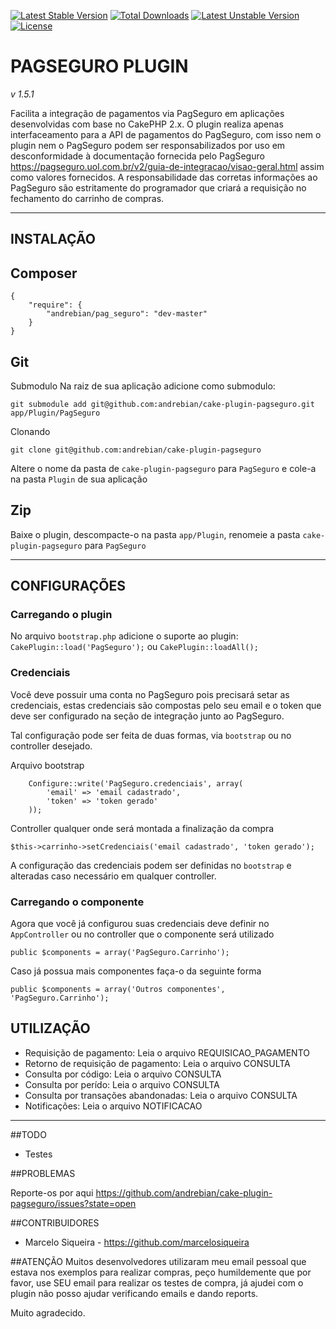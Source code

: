 [![Latest Stable Version](https://poser.pugx.org/andrebian/pag_seguro/v/stable.png)](https://packagist.org/packages/andrebian/pag_seguro) [![Total Downloads](https://poser.pugx.org/andrebian/pag_seguro/downloads.png)](https://packagist.org/packages/andrebian/pag_seguro) [![Latest Unstable Version](https://poser.pugx.org/andrebian/pag_seguro/v/unstable.png)](https://packagist.org/packages/andrebian/pag_seguro) [![License](https://poser.pugx.org/andrebian/pag_seguro/license.png)](https://packagist.org/packages/andrebian/pag_seguro)

# PAGSEGURO PLUGIN
_v 1.5.1_


Facilita a integração de pagamentos via PagSeguro em aplicações desenvolvidas com base no CakePHP 2.x.
O plugin realiza apenas interfaceamento para a API de pagamentos do PagSeguro, com
isso nem o plugin nem o PagSeguro podem ser responsabilizados por uso em desconformidade
à documentação fornecida pelo PagSeguro <https://pagseguro.uol.com.br/v2/guia-de-integracao/visao-geral.html> 
assim como valores fornecidos. A responsabilidade das corretas informações ao PagSeguro são
estritamente do programador que criará a requisição no fechamento do carrinho de compras.

____________________

## INSTALAÇÃO

Composer
---------------

    {
        "require": {
            "andrebian/pag_seguro": "dev-master"
        }
    }



Git
----

Submodulo
Na raiz de sua aplicação adicione como submodulo: 

    git submodule add git@github.com:andrebian/cake-plugin-pagseguro.git app/Plugin/PagSeguro
      
        

Clonando 

    git clone git@github.com:andrebian/cake-plugin-pagseguro
    
Altere o nome da pasta de `cake-plugin-pagseguro` para `PagSeguro` e cole-a na pasta `Plugin` de sua aplicação

Zip
----

Baixe o plugin, descompacte-o na pasta `app/Plugin`, renomeie a pasta `cake-plugin-pagseguro` para `PagSeguro`

_________________________

## CONFIGURAÇÕES


### Carregando o plugin

No arquivo `bootstrap.php` adicione o suporte ao plugin:
`CakePlugin::load('PagSeguro');` ou `CakePlugin::loadAll();`


### Credenciais

Você deve possuir uma conta no PagSeguro pois precisará setar as credenciais,
estas credenciais são compostas pelo seu email e o token que deve ser configurado na seção de integração
junto ao PagSeguro.

Tal configuração pode ser feita de duas formas, via `bootstrap` ou no controller desejado.

Arquivo bootstrap

    
        
        Configure::write('PagSeguro.credenciais', array(
            'email' => 'email cadastrado',
            'token' => 'token gerado'
        ));
        


Controller qualquer onde será montada a finalização da compra

    $this->carrinho->setCredenciais('email cadastrado', 'token gerado');



A configuração das credenciais podem ser definidas no `bootstrap` e alteradas caso necessário em qualquer controller.


### Carregando o componente


Agora que você já configurou suas credenciais deve definir no `AppController` ou no controller
que o componente será utilizado

    public $components = array('PagSeguro.Carrinho');



Caso já possua mais componentes faça-o da seguinte forma

    public $components = array('Outros componentes', 'PagSeguro.Carrinho');



## UTILIZAÇÃO


* Requisição de pagamento: Leia o arquivo REQUISICAO_PAGAMENTO
* Retorno de requisição de pagamento: Leia o arquivo CONSULTA
* Consulta por código: Leia o arquivo CONSULTA
* Consulta por perído: Leia o arquivo CONSULTA
* Consulta por transações abandonadas: Leia o arquivo CONSULTA
* Notificações: Leia o arquivo NOTIFICACAO

______________


##TODO

* Testes


##PROBLEMAS

Reporte-os por aqui https://github.com/andrebian/cake-plugin-pagseguro/issues?state=open

##CONTRIBUIDORES

* Marcelo Siqueira - https://github.com/marcelosiqueira


##ATENÇÃO
Muitos desenvolvedores utilizaram meu email pessoal que estava nos exemplos para realizar compras, peço humildemente que por favor, use SEU email para realizar os testes de compra, já ajudei com o plugin não posso ajudar verificando emails e dando reports.

Muito agradecido.



